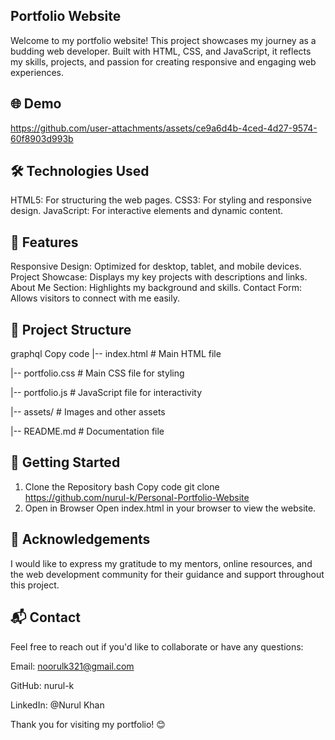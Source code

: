 ## Portfolio Website
Welcome to my portfolio website! This project showcases my journey as a budding web developer. Built with HTML, CSS, and JavaScript, it reflects my skills, projects, and passion for creating responsive and engaging web experiences.

## 🌐 Demo
https://github.com/user-attachments/assets/ce9a6d4b-4ced-4d27-9574-60f8903d993b

## 🛠️ Technologies Used
HTML5: For structuring the web pages.
CSS3: For styling and responsive design.
JavaScript: For interactive elements and dynamic content.

## 📑 Features
Responsive Design: Optimized for desktop, tablet, and mobile devices.
Project Showcase: Displays my key projects with descriptions and links.
About Me Section: Highlights my background and skills.
Contact Form: Allows visitors to connect with me easily.
## 📂 Project Structure
graphql
Copy code
|-- index.html            # Main HTML file

|-- portfolio.css             # Main CSS file for styling

|-- portfolio.js             # JavaScript file for interactivity

|-- assets/               # Images and other assets

|-- README.md             # Documentation file

## 🚀 Getting Started
1. Clone the Repository
bash
Copy code
git clone https://github.com/nurul-k/Personal-Portfolio-Website
2. Open in Browser
Open index.html in your browser to view the website.

## 🙌 Acknowledgements
I would like to express my gratitude to my mentors, online resources, and the web development community for their guidance and support throughout this project.

## 📬 Contact
Feel free to reach out if you'd like to collaborate or have any questions:

Email: noorulk321@gmail.com

GitHub: nurul-k

LinkedIn: @Nurul Khan

Thank you for visiting my portfolio! 😊












